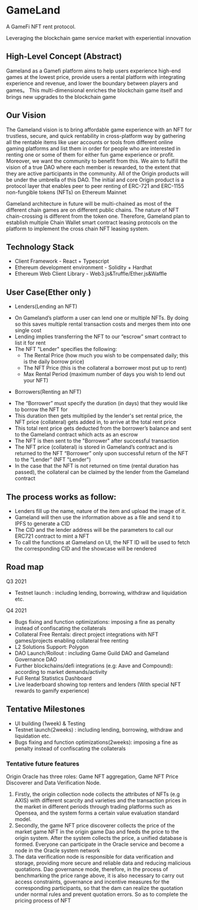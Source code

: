 # GameLand
A GameFi NFT rent protocol.

Leveraging the blockchain game service market with experiential innovation

## High-Level Concept (Abstract)
Gameland as a Gamefi platform aims to help users experience high-end games at the lowest price, provide users a rental platform with integrating experience and revenue, and lower the boundary between players and games。
This multi-dimensional enriches the blockchain game itself and brings new upgrades to the blockchain game


## Our Vision 
The Gameland vision is to bring affordable game experience with an NFT for trustless, secure, and quick rentability in cross-platform way by gathering all the rentable items like user accounts or tools from different online gaming platforms and list them in order for people who are interested in renting one or some of them for either fun game experience or profit. 
Moreover, we want the community to benefit from this. We aim to fulfill the vision of a true DAO where each member is rewarded, to the extent that they are active participants in the community. All of the Origin products will be under the umbrella of this DAO.
The initial and core Origin product is a protocol layer that enables peer to peer renting of ERC-721 and ERC-1155 non-fungible tokens (NFTs) on Ethereum Mainnet

Gameland architecture in future will be multi-chained as most of the different chain games are on different public chains.
The nature of NFT chain-crossing is different from the token one. Therefore, Gameland plan to establish multiple Chain Wallet smart contract leasing protocols on the platform to implement the cross chain NFT leasing system.


## Technology Stack
* Client Framework - React + Typescript 
* Ethereum development environment - Solidity + Hardhat
* Ethereum Web Client Library - Web3.js&Truffle/Ether.js&Waffle

## User Case(Ether only )
- Lenders(Lending an NFT)
* On Gameland’s platform a user can lend one or multiple NFTs. By doing so this saves multiple rental transaction costs and merges them into one single cost
* Lending implies transferring the NFT to our “escrow” smart contract to list it for rent
* The NFT "Lender" specifies the following:
    * The Rental Price (how much you wish to be compensated daily; this is the daily borrow price)
    * The NFT Price (this is the collateral a borrower most put up to rent)
    * Max Rental Period (maximum number of days you wish to lend out your NFT)

- Borrowers(Renting an NFT)
* The “Borrower” must specify the duration (in days) that they would like to borrow the NFT for
* This duration then gets multiplied by the lender's set rental price, the NFT price (collateral) gets added in, to arrive at the total rent price
* This total rent price gets deducted from the borrower’s balance and sent to the Gameland contract which acts as an escrow
* The NFT is then sent to the "Borrower" after successful transaction
* The NFT price (collateral) is stored in Gameland’s contract and is returned to the NFT “Borrower” only upon successful return of the NFT to the “Lender” (NFT "Lender")
* In the case that the NFT is not returned on time (rental duration has passed), the collateral can be claimed by the lender from the Gameland contract

## The process works as follow:
* Lenders fill up the name, nature of the item and upload the image of it.
* Gameland will then use the information above as a file and send it to IPFS to generate a CID
* The CID and the lender address will be the parameters to call our ERC721 contract to mint a NFT
* To call the functions at Gameland on UI, the NFT ID will be used to fetch the corresponding CID and the showcase will be rendered

## Road map 
Q3 2021
*  Testnet launch : including lending, borrowing, withdraw and liquidation etc.


Q4 2021
*  Bugs fixing and function optimizations: imposing a fine as penalty instead of confiscating the collaterals
*  Collateral Free Rentals: direct project integrations with NFT games/projects enabling collateral free renting
* L2 Solutions Support: Polygon
*  DAO Launch/Rollout : including Game Guild DAO and Gameland Governance DAO 
* Further blockchains/defi integrations (e.g: Aave and Compound):  according to market demands/activity
* Full Rental Statistics Dashboard
* Live leaderboard showing top renters and lenders (With special NFT rewards to gamify experience)

## Tentative Milestones
*  UI building (1week) & Testing
*  Testnet launch(2weeks) : including lending, borrowing, withdraw and liquidation etc. 
*  Bugs fixing and function optimizations(2weeks): imposing a fine as penalty instead of confiscating the collaterals

### Tentative future features
Origin Oracle has three roles: Game NFT aggregation, Game NFT Price Discoverer and Data Verification Node.
1. Firstly, the origin collection node collects the attributes of NFTs (e.g AXIS) with different scarcity and varieties and the transaction prices in the market in different periods through trading platforms such as Opensea, and the system forms a certain value evaluation standard model.
2. Secondly, the game NFT price discoverer collects the price of the market game NFT in the origin game Dao and feeds the price to the origin system. After the system collects the price, a unified database is formed. Everyone can participate in the Oracle service and become a node in the Oracle system network
3. The data verification node is responsible for data verification and storage, providing more secure and reliable data and reducing malicious quotations.
Dao governance mode, therefore, in the process of benchmarking the price range above, it is also necessary to carry out access constraints, governance and incentive measures for the corresponding participants, so that the dam can realize the quotation under normal rules and prevent quotation errors. So as to complete the pricing process of NFT
